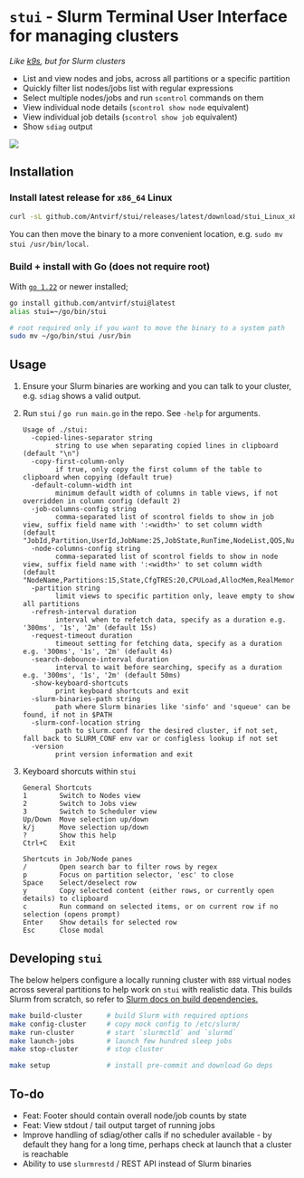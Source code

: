 # `stui` - Slurm Terminal User Interface for managing clusters

*Like [k9s](https://k9scli.io/), but for Slurm clusters*

- List and view nodes and jobs, across all partitions or a specific partition
- Quickly filter list nodes/jobs list with regular expressions
- Select multiple nodes/jobs and run `scontrol` commands on them
- View individual node details (`scontrol show node` equivalent)
- View individual job details (`scontrol show job` equivalent)
- Show `sdiag` output

![](./assets/demo.gif)

## Installation

### Install latest release for `x86_64` Linux

```bash
curl -sL github.com/Antvirf/stui/releases/latest/download/stui_Linux_x86_64.tar.gz | tar xzv stui
```

You can then move the binary to a more convenient location, e.g. `sudo mv stui /usr/bin/local`.

### Build + install with Go (does not require root)

With [`go 1.22`](https://go.dev/doc/install) or newer installed;

```bash
go install github.com/antvirf/stui@latest
alias stui=~/go/bin/stui

# root required only if you want to move the binary to a system path
sudo mv ~/go/bin/stui /usr/bin
```

## Usage

1. Ensure your Slurm binaries are working and you can talk to your cluster, e.g. `sdiag` shows a valid output.

2. Run `stui` / `go run main.go` in the repo. See `-help` for arguments.

    <!-- REPLACE_START -->
    ```
    Usage of ./stui:
      -copied-lines-separator string
        	string to use when separating copied lines in clipboard (default "\n")
      -copy-first-column-only
        	if true, only copy the first column of the table to clipboard when copying (default true)
      -default-column-width int
        	minimum default width of columns in table views, if not overridden in column config (default 2)
      -job-columns-config string
        	comma-separated list of scontrol fields to show in job view, suffix field name with ':<width>' to set column width (default "JobId,Partition,UserId,JobName:25,JobState,RunTime,NodeList,QOS,NumCPUs")
      -node-columns-config string
        	comma-separated list of scontrol fields to show in node view, suffix field name with ':<width>' to set column width (default "NodeName,Partitions:15,State,CfgTRES:20,CPULoad,AllocMem,RealMemory,Reason:25,Boards")
      -partition string
        	limit views to specific partition only, leave empty to show all partitions
      -refresh-interval duration
        	interval when to refetch data, specify as a duration e.g. '300ms', '1s', '2m' (default 15s)
      -request-timeout duration
        	timeout setting for fetching data, specify as a duration e.g. '300ms', '1s', '2m' (default 4s)
      -search-debounce-interval duration
        	interval to wait before searching, specify as a duration e.g. '300ms', '1s', '2m' (default 50ms)
      -show-keyboard-shortcuts
        	print keyboard shortcuts and exit
      -slurm-binaries-path string
        	path where Slurm binaries like 'sinfo' and 'squeue' can be found, if not in $PATH
      -slurm-conf-location string
        	path to slurm.conf for the desired cluster, if not set, fall back to SLURM_CONF env var or configless lookup if not set
      -version
        	print version information and exit
    ```
    <!-- REPLACE_END -->

3. Keyboard shorcuts within `stui`

    <!-- REPLACE_SHORTCUTS_START -->
    ```
    General Shortcuts
    1        Switch to Nodes view
    2        Switch to Jobs view
    3        Switch to Scheduler view
    Up/Down  Move selection up/down
    k/j      Move selection up/down
    ?        Show this help
    Ctrl+C   Exit
    
    Shortcuts in Job/Node panes
    /        Open search bar to filter rows by regex
    p        Focus on partition selector, 'esc' to close
    Space    Select/deselect row
    y        Copy selected content (either rows, or currently open details) to clipboard
    c        Run command on selected items, or on current row if no selection (opens prompt)
    Enter    Show details for selected row
    Esc      Close modal
    
    ```
    <!-- REPLACE_SHORTCUTS_END -->

## Developing `stui`

The below helpers configure a locally running cluster with `888` virtual nodes across several partitions to help work on `stui` with realistic data. This builds Slurm from scratch, so refer to [Slurm docs on build dependencies.](https://slurm.schedmd.com/quickstart_admin.html#manual_build)

```bash
make build-cluster      # build Slurm with required options
make config-cluster     # copy mock config to /etc/slurm/
make run-cluster        # start `slurmctld` and `slurmd`
make launch-jobs        # launch few hundred sleep jobs
make stop-cluster       # stop cluster

make setup              # install pre-commit and download Go deps
```

## To-do

- Feat: Footer should contain overall node/job counts by state
- Feat: View stdout / tail output target of running jobs
- Improve handling of sdiag/other calls if no scheduler available - by default they hang for a long time, perhaps check at launch that a cluster is reachable
- Ability to use `slurmrestd` / REST API instead of Slurm binaries
